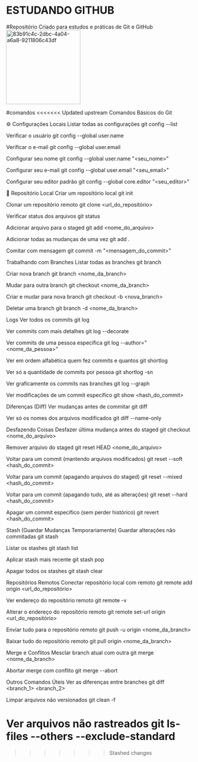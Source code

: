 # ESTUDANDO GITHUB
#Repositório Criado para estudos e práticas de Git e GitHub
<img width="200" height="200" alt="83b91c4c-2dbc-4a04-a6a8-9211806c43df" src="https://github.com/user-attachments/assets/183939e8-7989-430b-ad08-fee86bf9ab9d" />



#comandos
<<<<<<< Updated upstream
Comandos Básicos do Git 


⚙️ Configurações Locais
 Listar todas as configurações
git config --list

 Verificar o usuário
git config --global user.name

 Verificar o e-mail
git config --global user.email

 Configurar seu nome
git config --global user.name "<seu_nome>"

 Configurar seu e-mail
git config --global user.email "<seu_email>"

 Configurar seu editor padrão
git config --global core.editor "<seu_editor>"

📁 Repositório Local
 Criar um repositório local
git init

 Clonar um repositório remoto
git clone <url_do_repositório>

 Verificar status dos arquivos
git status

 Adicionar arquivo para o staged
git add <nome_do_arquivo>

 Adicionar todas as mudanças de uma vez
git add .

 Comitar com mensagem
git commit -m "<mensagem_do_commit>"

 Trabalhando com Branches
 Listar todas as branches
git branch

 Criar nova branch
git branch <nome_da_branch>

 Mudar para outra branch
git checkout <nome_da_branch>

 Criar e mudar para nova branch
git checkout -b <nova_branch>

 Deletar uma branch
git branch -d <nome_da_branch>

 Logs
 Ver todos os commits
git log

 Ver commits com mais detalhes
git log --decorate

 Ver commits de uma pessoa específica
git log --author="<nome_da_pessoa>"

 Ver em ordem alfabética quem fez commits e quantos
git shortlog

 Ver só a quantidade de commits por pessoa
git shortlog -sn

 Ver graficamente os commits nas branches
git log --graph

 Ver modificações de um commit específico
git show <hash_do_commit>

 Diferenças (Diff)
 Ver mudanças antes de commitar
git diff

 Ver só os nomes dos arquivos modificados
git diff --name-only

 Desfazendo Coisas
 Desfazer última mudança antes do staged
git checkout <nome_do_arquivo>

 Remover arquivo do staged
git reset HEAD <nome_do_arquivo>

 Voltar para um commit (mantendo arquivos modificados)
git reset --soft <hash_do_commit>

 Voltar para um commit (apagando arquivos do staged)
git reset --mixed <hash_do_commit>

 Voltar para um commit (apagando tudo, até as alterações)
git reset --hard <hash_do_commit>

 Apagar um commit específico (sem perder histórico)
git revert <hash_do_commit>

 Stash (Guardar Mudanças Temporariamente)
 Guardar alterações não commitadas
git stash

 Listar os stashes
git stash list

 Aplicar stash mais recente
git stash pop

 Apagar todos os stashes
git stash clear

 Repositórios Remotos
 Conectar repositório local com remoto
git remote add origin <url_do_repositório>

 Ver endereço do repositório remoto
git remote -v

 Alterar o endereço do repositório remoto
git remote set-url origin <url_do_repositório>

 Enviar tudo para o repositório remoto
git push -u origin <nome_da_branch>

 Baixar tudo do repositório remoto
git pull origin <nome_da_branch>

 Merge e Conflitos
 Mesclar branch atual com outra
git merge <nome_da_branch>

 Abortar merge com conflito
git merge --abort

 Outros Comandos Úteis
 Ver as diferenças entre branches
git diff <branch_1> <branch_2>

 Limpar arquivos não versionados
git clean -f

 Ver arquivos não rastreados
git ls-files --others --exclude-standard
=======


>>>>>>> Stashed changes
